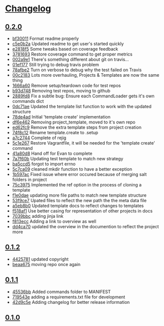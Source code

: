 # [Changelog](https://github.com/freesurface/stackstrap/releases)

## [0.2.0](https://github.com/freesurface/stackstrap/compare/0.1.2...0.2.0)

* [bf30011](https://github.com/freesurface/stackstrap/commit/bf30011) Format readme properly
* [c5e0b2a](https://github.com/freesurface/stackstrap/commit/c5e0b2a) Updated readme to get user's started quickly
* [e2818f5](https://github.com/freesurface/stackstrap/commit/e2818f5) Some tweaks based on coverage feedback
* [3781693](https://github.com/freesurface/stackstrap/commit/3781693) Restore coverage command to get proper metrics
* [002a9e1](https://github.com/freesurface/stackstrap/commit/002a9e1) There's something different about git on travis...
* [01ef177](https://github.com/freesurface/stackstrap/commit/01ef177) Still trying to debug travis problem
* [78afbe2](https://github.com/freesurface/stackstrap/commit/78afbe2) Turn on verbose to debug why the test failed on Travis
* [00c2183](https://github.com/freesurface/stackstrap/commit/00c2183) Lots more overhauling, Projects & Templates are now the same thing
* [1666a60](https://github.com/freesurface/stackstrap/commit/1666a60) Remove setup/teardown code for test repos
* [b93d748](https://github.com/freesurface/stackstrap/commit/b93d748) Removing test repos, moving to github
* [2889fd8](https://github.com/freesurface/stackstrap/commit/2889fd8) Fix a subtle bug: Ensure each CommandLoader gets it's own commands dict
* [0dc71ae](https://github.com/freesurface/stackstrap/commit/0dc71ae) Updated the template list function to work with the updated structure
* [78de4ad](https://github.com/freesurface/stackstrap/commit/78de4ad) Initial 'template create' implementation
* [df6e462](https://github.com/freesurface/stackstrap/commit/df6e462) Removing project_template, moved to it's own repo
* [ed62fc9](https://github.com/freesurface/stackstrap/commit/ed62fc9) Remove the extra template steps from project creation
* [74f8c12](https://github.com/freesurface/stackstrap/commit/74f8c12) Rename template.create to .setup
* [a7c2744](https://github.com/freesurface/stackstrap/commit/a7c2744) Complete of rejig
* [5c1e267](https://github.com/freesurface/stackstrap/commit/5c1e267) Restore Vagrantfile, it will be needed for the 'template create' command
* [41a80d8](https://github.com/freesurface/stackstrap/commit/41a80d8) Hand off for Evan to complete
* [7a7f60b](https://github.com/freesurface/stackstrap/commit/7a7f60b) Updating test template to match new strategy
* [ba5ccd5](https://github.com/freesurface/stackstrap/commit/ba5ccd5) forgot to import errno
* [5c7ca09](https://github.com/freesurface/stackstrap/commit/5c7ca09) cleaned mkdir function to have a better exception
* [1b597ac](https://github.com/freesurface/stackstrap/commit/1b597ac) Fixed issue where error occured because of merging salt folders in project
* [75c3975](https://github.com/freesurface/stackstrap/commit/75c3975) Implemented the ref option in the process of cloning a template
* [f1e0dae](https://github.com/freesurface/stackstrap/commit/f1e0dae) updating more file paths to match new template structure
* [53f9ce7](https://github.com/freesurface/stackstrap/commit/53f9ce7) Upated files to reflect the new path the the meta data file
* [a5eb8b0](https://github.com/freesurface/stackstrap/commit/a5eb8b0) Updated template docs to reflect changes to templates
* [f518af1](https://github.com/freesurface/stackstrap/commit/f518af1) Use better casing for representation of other projects in docs
* [7039bbc](https://github.com/freesurface/stackstrap/commit/7039bbc) adding jinja link
* [f813ecc](https://github.com/freesurface/stackstrap/commit/f813ecc) Adding a link to overview as well
* [dd4ca70](https://github.com/freesurface/stackstrap/commit/dd4ca70) updated the overview in the documention to reflect the project more

## [0.1.2](https://github.com/freesurface/stackstrap/compare/0.1.1...0.1.2)

* [4425781](https://github.com/freesurface/stackstrap/commit/4425781) updated copyright
* [beaa675](https://github.com/freesurface/stackstrap/commit/beaa675) moving repo once again

## [0.1.1](https://github.com/freesurface/stackstrap/compare/0.1.0...0.1.1)

* [45536bb](https://github.com/freesurface/stackstrap/commit/45536bb) Added commands folder to MANIFEST
* [719543e](https://github.com/freesurface/stackstrap/commit/719543e) adding a requirements.txt file for development
* [42d9c5e](https://github.com/freesurface/stackstrap/commit/42d9c5e) Adding changelog for better release information

## [0.1.0](https://github.com/freesurface/stackstrap/compare/0.1.0...0.1.0)


